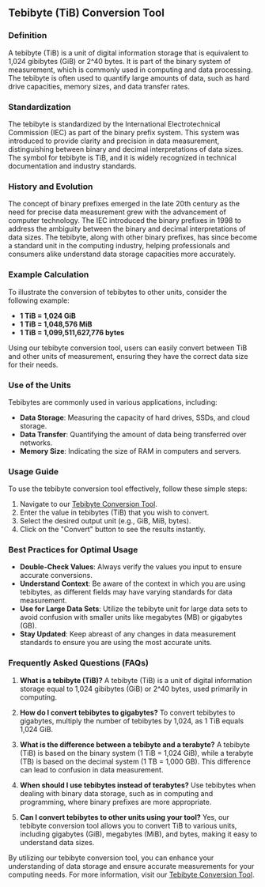## Tebibyte (TiB) Conversion Tool

### Definition
A tebibyte (TiB) is a unit of digital information storage that is equivalent to 1,024 gibibytes (GiB) or 2^40 bytes. It is part of the binary system of measurement, which is commonly used in computing and data processing. The tebibyte is often used to quantify large amounts of data, such as hard drive capacities, memory sizes, and data transfer rates.

### Standardization
The tebibyte is standardized by the International Electrotechnical Commission (IEC) as part of the binary prefix system. This system was introduced to provide clarity and precision in data measurement, distinguishing between binary and decimal interpretations of data sizes. The symbol for tebibyte is TiB, and it is widely recognized in technical documentation and industry standards.

### History and Evolution
The concept of binary prefixes emerged in the late 20th century as the need for precise data measurement grew with the advancement of computer technology. The IEC introduced the binary prefixes in 1998 to address the ambiguity between the binary and decimal interpretations of data sizes. The tebibyte, along with other binary prefixes, has since become a standard unit in the computing industry, helping professionals and consumers alike understand data storage capacities more accurately.

### Example Calculation
To illustrate the conversion of tebibytes to other units, consider the following example:
- **1 TiB = 1,024 GiB**
- **1 TiB = 1,048,576 MiB**
- **1 TiB = 1,099,511,627,776 bytes**

Using our tebibyte conversion tool, users can easily convert between TiB and other units of measurement, ensuring they have the correct data size for their needs.

### Use of the Units
Tebibytes are commonly used in various applications, including:
- **Data Storage**: Measuring the capacity of hard drives, SSDs, and cloud storage.
- **Data Transfer**: Quantifying the amount of data being transferred over networks.
- **Memory Size**: Indicating the size of RAM in computers and servers.

### Usage Guide
To use the tebibyte conversion tool effectively, follow these simple steps:
1. Navigate to our [Tebibyte Conversion Tool](https://www.inayam.co/unit-converter/prefixes_binary).
2. Enter the value in tebibytes (TiB) that you wish to convert.
3. Select the desired output unit (e.g., GiB, MiB, bytes).
4. Click on the "Convert" button to see the results instantly.

### Best Practices for Optimal Usage
- **Double-Check Values**: Always verify the values you input to ensure accurate conversions.
- **Understand Context**: Be aware of the context in which you are using tebibytes, as different fields may have varying standards for data measurement.
- **Use for Large Data Sets**: Utilize the tebibyte unit for large data sets to avoid confusion with smaller units like megabytes (MB) or gigabytes (GB).
- **Stay Updated**: Keep abreast of any changes in data measurement standards to ensure you are using the most accurate units.

### Frequently Asked Questions (FAQs)

1. **What is a tebibyte (TiB)?**
   A tebibyte (TiB) is a unit of digital information storage equal to 1,024 gibibytes (GiB) or 2^40 bytes, used primarily in computing.

2. **How do I convert tebibytes to gigabytes?**
   To convert tebibytes to gigabytes, multiply the number of tebibytes by 1,024, as 1 TiB equals 1,024 GiB.

3. **What is the difference between a tebibyte and a terabyte?**
   A tebibyte (TiB) is based on the binary system (1 TiB = 1,024 GiB), while a terabyte (TB) is based on the decimal system (1 TB = 1,000 GB). This difference can lead to confusion in data measurement.

4. **When should I use tebibytes instead of terabytes?**
   Use tebibytes when dealing with binary data storage, such as in computing and programming, where binary prefixes are more appropriate.

5. **Can I convert tebibytes to other units using your tool?**
   Yes, our tebibyte conversion tool allows you to convert TiB to various units, including gigabytes (GiB), megabytes (MiB), and bytes, making it easy to understand data sizes.

By utilizing our tebibyte conversion tool, you can enhance your understanding of data storage and ensure accurate measurements for your computing needs. For more information, visit our [Tebibyte Conversion Tool](https://www.inayam.co/unit-converter/prefixes_binary).